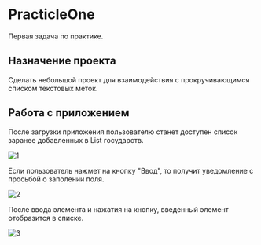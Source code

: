 # PracticleOne
Первая задача по  практике. 
## Назначение проекта
Сделать небольшой проект для взаимодействия с прокручивающимся списком текстовых меток. 

## Работа с приложением 

После загрузки приложения пользователю станет доступен список заранее добавленных в List государств.

![1](https://user-images.githubusercontent.com/98954418/174881958-73b36ad7-1bc9-495f-a763-c8d6a9cd9e92.png)

Если пользователь нажмет на кнопку "Ввод", то получит уведомление с просьбой о заполении поля.

![2](https://user-images.githubusercontent.com/98954418/174882075-5a8a7990-6eb4-453e-ba6d-ba7879193656.png)

После ввода элемента и нажатия на кнопку, введенный элемент отобразится в списке.

![3](https://user-images.githubusercontent.com/98954418/174882177-30803ff4-3594-49d0-93a3-f8c248714315.png)

